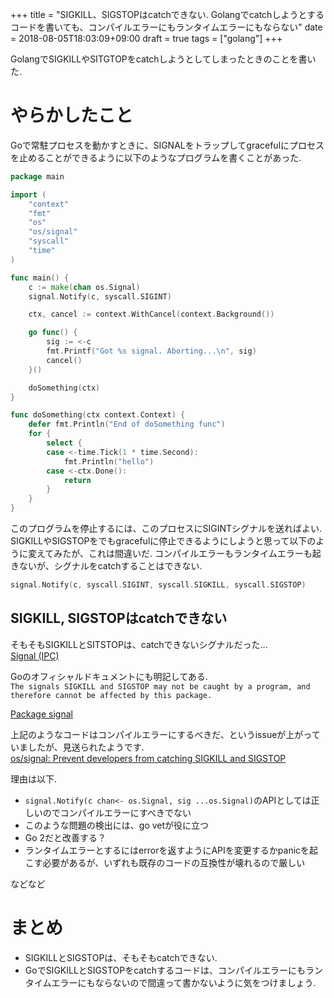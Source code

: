 +++
title = "SIGKILL、SIGSTOPはcatchできない. Golangでcatchしようとするコードを書いても、コンパイルエラーにもランタイムエラーにもならない"
date = 2018-08-05T18:03:09+09:00
draft  = true
tags = ["golang"]
+++

GolangでSIGKILLやSITGTOPをcatchしようとしてしまったときのことを書いた.

<!--more-->

# やらかしたこと　
Goで常駐プロセスを動かすときに、SIGNALをトラップしてgracefulにプロセスを止めることができるように以下のようなプログラムを書くことがあった.  

```go
package main

import (
	"context"
	"fmt"
	"os"
	"os/signal"
	"syscall"
	"time"
)

func main() {
	c := make(chan os.Signal)
	signal.Notify(c, syscall.SIGINT)

	ctx, cancel := context.WithCancel(context.Background())

	go func() {
		sig := <-c
		fmt.Printf("Got %s signal. Aborting...\n", sig)
		cancel()
	}()

	doSomething(ctx)
}

func doSomething(ctx context.Context) {
	defer fmt.Println("End of doSomething func")
	for {
		select {
		case <-time.Tick(1 * time.Second):
			fmt.Println("hello")
		case <-ctx.Done():
			return
		}
	}
}
```

このプログラムを停止するには、このプロセスにSIGINTシグナルを送ればよい.  
SIGKILLやSIGSTOPをでもgracefulに停止できるようにしようと思って以下のように変えてみたが、これは間違いだ.
コンパイルエラーもランタイムエラーも起きないが、シグナルをcatchすることはできない.

``` go
signal.Notify(c, syscall.SIGINT, syscall.SIGKILL, syscall.SIGSTOP)
```

## SIGKILL, SIGSTOPはcatchできない
そもそもSIGKILLとSITSTOPは、catchできないシグナルだった...   
[Signal (IPC)](https://en.wikipedia.org/wiki/Signal_(IPC)#SIGKILL)

Goのオフィシャルドキュメントにも明記してある.  
`The signals SIGKILL and SIGSTOP may not be caught by a program, and therefore cannot be affected by this package.`

[Package signal](https://golang.org/pkg/os/signal/)


上記のようなコードはコンパイルエラーにするべきだ、というissueが上がっていましたが、見送られたようです.  
[os/signal: Prevent developers from catching SIGKILL and SIGSTOP](https://github.com/golang/go/issues/9463)

理由は以下.

- `signal.Notify(c chan<- os.Signal, sig ...os.Signal)`のAPIとしては正しいのでコンパイルエラーにすべきでない
- このような問題の検出には、go vetが役に立つ
- Go 2だと改善する？
- ランタイムエラーとするにはerrorを返すようにAPIを変更するかpanicを起こす必要があるが、いずれも既存のコードの互換性が壊れるので厳しい

などなど

# まとめ

- SIGKILLとSIGSTOPは、そもそもcatchできない.
- GoでSIGKILLとSIGSTOPをcatchするコードは、コンパイルエラーにもランタイムエラーにもならないので間違って書かないように気をつけましょう.
